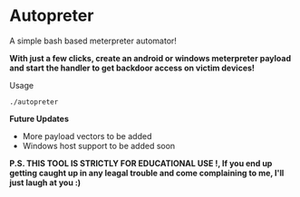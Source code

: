 # Autopreter
A simple bash based meterpreter automator!

**With just a few clicks, create an android or windows meterpreter payload and start the handler to get backdoor access on victim devices!**

Usage
```
./autopreter
```

**Future Updates**
- More payload vectors to be added
- Windows host support to be added soon

**P.S. THIS TOOL IS STRICTLY FOR EDUCATIONAL USE !, If you end up getting caught up in any leagal trouble and come complaining to me, I'll just laugh at you :)**
